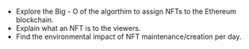 - Explore the Big - O of the algorthim to assign NFTs to the Ethereum blockchain. 
- Explain what an NFT is to the viewers.
- Find the environmental impact of NFT maintenance/creation per day.
